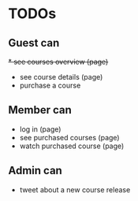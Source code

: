 # TODOs

## Guest can
~~* see courses overview (page)~~
* see course details (page)
* purchase a course

## Member can
* log in (page)
* see purchased courses (page)
* watch purchased course (page)

## Admin can
* tweet about a new course release
